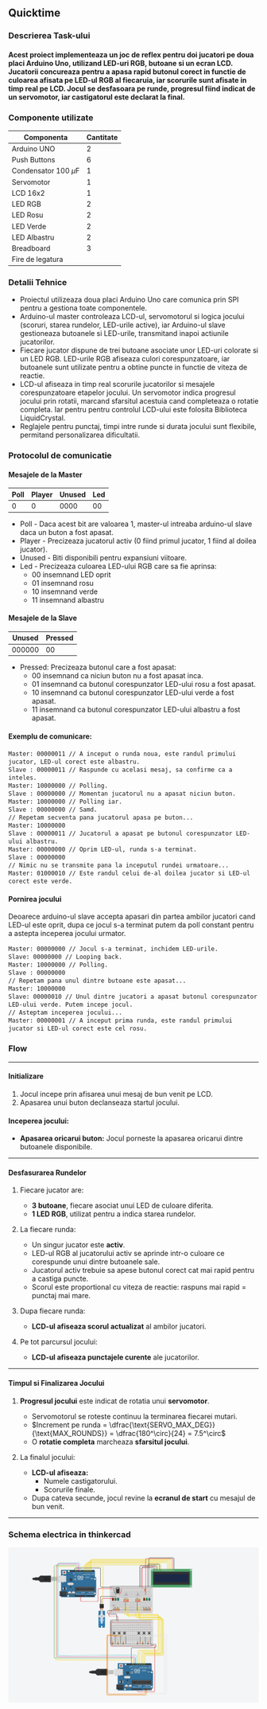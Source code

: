 ## Quicktime

### Descrierea Task-ului
#### Acest proiect implementeaza un joc de reflex pentru doi jucatori pe doua placi Arduino Uno, utilizand LED-uri RGB, butoane si un ecran LCD. Jucatorii concureaza pentru a apasa rapid butonul corect in functie de culoarea afisata pe LED-ul RGB al fiecaruia, iar scorurile sunt afisate in timp real pe LCD. Jocul se desfasoara pe runde, progresul fiind indicat de un servomotor, iar castigatorul este declarat la final.

### Componente utilizate

Componenta|Cantitate
---|---
Arduino UNO|2
Push Buttons|6
Condensator 100 $\mu\text{F}$|1
Servomotor|1
LCD 16x2|1
LED RGB|2
LED Rosu|2
LED Verde|2
LED Albastru|2  
Breadboard|3
Fire de legatura|

### Detalii Tehnice
- Proiectul utilizeaza doua placi Arduino Uno care comunica prin SPI pentru a gestiona toate componentele.
- Arduino-ul master controleaza LCD-ul, servomotorul si logica jocului (scoruri, starea rundelor, LED-urile active), iar Arduino-ul slave gestioneaza butoanele si LED-urile, transmitand inapoi actiunile jucatorilor. 
- Fiecare jucator dispune de trei butoane asociate unor LED-uri colorate si un LED RGB. LED-urile RGB afiseaza culori corespunzatoare, iar butoanele sunt utilizate pentru a obtine puncte in functie de viteza de reactie.
- LCD-ul afiseaza in timp real scorurile jucatorilor si mesajele corespunzatoare etapelor jocului. Un servomotor indica progresul jocului prin rotatii, marcand sfarsitul acestuia cand completeaza o rotatie completa. Iar pentru pentru controlul LCD-ului este folosita Biblioteca LiquidCrystal.
- Reglajele pentru punctaj, timpi intre runde si durata jocului sunt flexibile, permitand personalizarea dificultatii.

### Protocolul de comunicatie

#### Mesajele de la Master

Poll|Player|Unused|Led
---|---|---|---
0|0|0000|00

- Poll - Daca acest bit are valoarea 1, master-ul intreaba arduino-ul slave daca un buton a fost apasat.
- Player - Precizeaza jucatorul activ (0 fiind primul jucator, 1 fiind al doilea jucator).
- Unused - Biti disponibili pentru expansiuni viitoare.
- Led - Precizeaza culoarea LED-ului RGB care sa fie aprinsa:
  - 00 insemnand LED oprit
  - 01 insemnand rosu
  - 10 insemnand verde
  - 11 insemnand albastru


#### Mesajele de la Slave

Unused|Pressed
---|---
000000|00

- Pressed: Precizeaza butonul care a fost apasat:
  - 00 insemnand ca niciun buton nu a fost apasat inca.
  - 01 insemnand ca butonul corespunzator LED-ului rosu a fost apasat.
  - 10 insemnand ca butonul corespunzator LED-ului verde a fost apasat.
  - 11 insemnand ca butonul corespunzator LED-ului albastru a fost apasat.

 
#### Exemplu de comunicare:

```
Master: 00000011 // A inceput o runda noua, este randul primului jucator, LED-ul corect este albastru.
Slave : 00000011 // Raspunde cu acelasi mesaj, sa confirme ca a inteles.
Master: 10000000 // Polling.
Slave : 00000000 // Momentan jucatorul nu a apasat niciun buton.
Master: 10000000 // Polling iar.
Slave : 00000000 // Samd.
// Repetam secventa pana jucatorul apasa pe buton...
Master: 10000000
Slave : 00000011 // Jucatorul a apasat pe butonul corespunzator LED-ului albastru.
Master: 00000000 // Oprim LED-ul, runda s-a terminat.
Slave : 00000000 
// Nimic nu se transmite pana la inceputul rundei urmatoare...
Master: 01000010 // Este randul celui de-al doilea jucator si LED-ul corect este verde.
```

#### Pornirea jocului

Deoarece arduino-ul slave accepta apasari din partea ambilor jucatori cand LED-ul este oprit, dupa ce jocul s-a terminat putem da poll constant pentru a astepta inceperea jocului urmator.

```
Master: 00000000 // Jocul s-a terminat, inchidem LED-urile.
Slave: 00000000 // Looping back.
Master: 10000000 // Polling.
Slave : 00000000
// Repetam pana unul dintre butoane este apasat...
Master: 10000000
Slave: 00000010 // Unul dintre jucatori a apasat butonul corespunzator LED-ului verde. Putem incepe jocul.
// Asteptam inceperea jocului...
Master: 00000001 // A inceput prima runda, este randul primului jucator si LED-ul corect este cel rosu. 
```

### Flow  
---
#### Initializare  
1. Jocul incepe prin afisarea unui mesaj de bun venit pe LCD.  
2. Apasarea unui buton declanseaza startul jocului.  

#### Inceperea jocului:  
- **Apasarea oricarui buton:** Jocul porneste la apasarea oricarui dintre butoanele disponibile.  
---

#### Desfasurarea Rundelor  
1. Fiecare jucator are:  
   - **3 butoane**, fiecare asociat unui LED de culoare diferita.  
   - **1 LED RGB**, utilizat pentru a indica starea rundelor.  

2. La fiecare runda:  
   - Un singur jucator este **activ**.  
   - LED-ul RGB al jucatorului activ se aprinde intr-o culoare ce corespunde unui dintre butoanele sale.  
   - Jucatorul activ trebuie sa apese butonul corect cat mai rapid pentru a castiga puncte.  
   - Scorul este proportional cu viteza de reactie: raspuns mai rapid = punctaj mai mare.  

3. Dupa fiecare runda:  
   - **LCD-ul afiseaza scorul actualizat** al ambilor jucatori.  

4. Pe tot parcursul jocului:  
   - **LCD-ul afiseaza punctajele curente** ale jucatorilor.  

---

#### Timpul si Finalizarea Jocului  
1. **Progresul jocului** este indicat de rotatia unui **servomotor**.  
   - Servomotorul se roteste continuu la terminarea fiecarei mutari. 
   - $Increment pe runda = \dfrac{\text{SERVO_MAX_DEG}}{\text{MAX_ROUNDS}} = \dfrac{180^\circ}{24} = 7.5^\circ$
   - O **rotatie completa** marcheaza **sfarsitul jocului**.  

2. La finalul jocului:  
   - **LCD-ul afiseaza:**  
     - Numele castigatorului.  
     - Scorurile finale.  
   - Dupa cateva secunde, jocul revine la **ecranul de start** cu mesajul de bun venit.  

--- 
### Schema electrica in thinkercad
![alt text](Schema_Electrica.png "Schema Electrica") 
